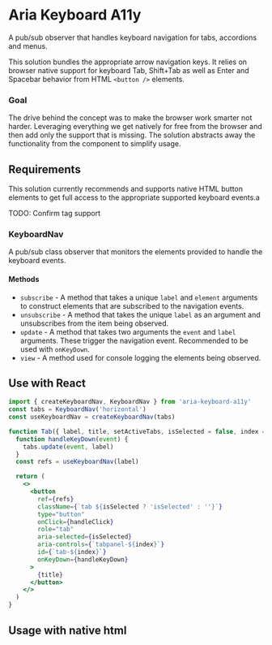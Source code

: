 # Aria Keyboard A11y

A pub/sub observer that handles keyboard navigation for tabs, accordions and
menus.

This solution bundles the appropriate arrow navigation keys. It relies on
browser native support for keyboard Tab, Shift+Tab as well as Enter and Spacebar
behavior from HTML `<button />` elements.

### Goal

The drive behind the concept was to make the browser work smarter not harder.
Leveraging everything we get natively for free from the browser and then add
only the support that is missing. The solution abstracts away the functionality
from the component to simplify usage.

## Requirements

This solution currently recommends and supports native HTML button elements to
get full access to the appropriate supported keyboard events.a

TODO: Confirm <a/> tag support

### KeyboardNav

A pub/sub class observer that monitors the elements provided to handle the
keyboard events.

#### Methods

- `subscribe` - A method that takes a unique `label` and `element` arguments to
  construct elements that are subscribed to the navigation events.
- `unsubscribe` - A method that takes the unique `label` as an argument and
  unsubscribes from the item being observed.
- `update` - A method that takes two arguments the `event` and `label`
  arguments. These trigger the navigation event. Recommended to be used with
  `onKeyDown`.
- `view` - A method used for console logging the elements being observed.

## Use with React

```jsx
import { createKeyboardNav, KeyboardNav } from 'aria-keyboard-a11y'
const tabs = KeyboardNav('horizontal')
const useKeyboardNav = createKeyboardNav(tabs)

function Tab({ label, title, setActiveTabs, isSelected = false, index = 0 }) {
  function handleKeyDown(event) {
    tabs.update(event, label)
  }
  const refs = useKeyboardNav(label)

  return (
    <>
      <button
        ref={refs}
        className={`tab ${isSelected ? 'isSelected' : ''}`}
        type="button"
        onClick={handleClick}
        role="tab"
        aria-selected={isSelected}
        aria-controls={`tabpanel-${index}`}
        id={`tab-${index}`}
        onKeyDown={handleKeyDown}
      >
        {title}
      </button>
    </>
  )
}
```

## Usage with native html

